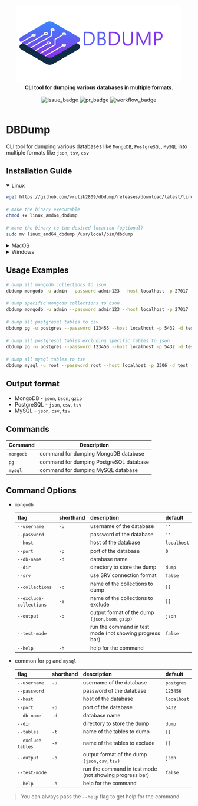 <div align="center"><img src="./other/logo-name.png"  alt="logo" width=450px></div>
<div align="center"><b>CLI tool for dumping various databases in multiple formats.</b></div>
<br>
<div align="center">
    <img src="https://img.shields.io/github/issues/vrutik2809/dbdump"  alt="issue_badge">
    <img src="https://img.shields.io/github/issues-pr/vrutik2809/dbdump?logo=git"  alt="pr_badge">
    <img src="https://img.shields.io/github/actions/workflow/status/vrutik2809/dbdump/run_tests.yml?label=GitHub%20Workflows&logo=github"  alt="workflow_badge">
</div>
<br>

# DBDump

CLI tool for dumping various databases like `MongoDB`, `PostgreSQL`, `MySQL` into multiple formats like `json`, `tsv`, `csv`

## Installation Guide

<details open>
<summary>Linux</summary>

```bash
wget https://github.com/vrutik2809/dbdump/releases/download/latest/linux_amd64_dbdump

# make the binary executable
chmod +x linux_amd64_dbdump

# move the binary to the desired location (optional)
sudo mv linux_amd64_dbdump /usr/local/bin/dbdump
```

</details>
<details>
<summary>MacOS</summary>

```bash
curl https://github.com/vrutik2809/dbdump/releases/download/latest/darwin_amd64_dbdump

# make the binary executable
chmod +x darwin_amd64_dbdump

# move the binary to the desired location (optional)
sudo mv darwin_amd64_dbdump /usr/local/bin/dbdump
```

</details>

<details>
<summary>Windows</summary>

**Download the binary:** by clicking [here](https://github.com/vrutik2809/dbdump/releases/download/latest/windows_amd64_dbdump.exe)

</details>

## Usage Examples

```bash
# dump all mongodb collections to json
dbdump mongodb -u admin --password admin123 --host localhost -p 27017 -d test

# dump specific mongodb collections to bson
dbdump mongodb -u admin --password admin123 --host localhost -p 27017 -d test -c "users,posts" -o bson

# dump all postgresql tables to csv
dbdump pg -u postgres --password 123456 --host localhost -p 5432 -d test -o csv

# dump all postgresql tables excluding specific tables to json
dbdump pg -u postgres --password 123456 --host localhost -p 5432 -d test -e users,photos -o json

# dump all mysql tables to tsv
dbdump mysql -u root --password root --host localhost -p 3306 -d test -o tsv

```

## Output format

- MongoDB - `json`, `bson`, `gzip`
- PostgreSQL - `json`, `csv`, `tsv`
- MySQL - `json`, `csv`, `tsv`

## Commands

<!-- create a table  -->
| Command | Description |
| --- | --- |
|`mongodb`| command for dumping MongoDB database |
|`pg`| command for dumping PostgreSQL database |
|`mysql`| command for dumping MySQL database |

## Command Options

- `mongodb`

    |flag|shorthand|description|default|
    |---|---|---|---|
    |`--username`|`-u`|username of the database|`''`|
    |`--password`||password of the database|`''`|
    |`--host`||host of the database|`localhost`|
    |`--port`|`-p`|port of the database|`0`|
    |`--db-name`|`-d`|database name||
    |`--dir`||directory to store the dump|`dump`|
    |`--srv`||use SRV connection format|`false`|
    |`--collections`|`-c`|name of the collections to dump|`[]`|
    |`--exclude-collections`|`-e`|name of the collections to exclude|`[]`|
    |`--output`|`-o`|output format of the dump `(json,bson,gzip)`|`json`|
    |`--test-mode`||run the command in test mode (not showing progress bar)|`false`|
    |`--help`|`-h`|help for the command|
- common for `pg` and `mysql`

    |flag|shorthand|description|default|
    |---|---|---|---|
    |`--username`|`-u`|username of the database|`postgres`|
    |`--password`||password of the database|`123456`|
    |`--host`||host of the database|`localhost`|
    |`--port`|`-p`|port of the database|`5432`|
    |`--db-name`|`-d`|database name||
    |`--dir`||directory to store the dump|`dump`|
    |`--tables`|`-t`|name of the tables to dump|`[]`|
    |`--exclude-tables`|`-e`|name of the tables to exclude|`[]`|
    |`--output`|`-o`|output format of the dump `(json,csv,tsv)`|`json`|
    |`--test-mode`||run the command in test mode (not showing progress bar)|`false`|
    |`--help`|`-h`|help for the command|

> You can always pass the `--help` flag to get help for the command
